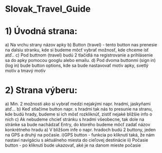 # Slovak_Travel_Guide
<h1>1) Úvodná strana:</h1>
    a) Na vrchu strany názov apky
    b) Button (travel) - tento button nas prenesie na dalsiu stranku, kde si budeme môcť vybrať možnosť, kde chceme ísť atď..
    c) Pod buttnom (travel) budú 2 tlačidlá na registrovanie a prihlásenie sa do apky pomocou googlu alebo emailu.
    d) Pod dvoma buttonmi (sign in)(log in) bude button options, kde sa bude nastavovať motív apky, svetlý motív a tmavý motív
<h1>2) Strana výberu:</h1>
    a) Min. 2 možnosti ako si vybrať medzi nejakými napr. hradmi, jaskyňami atď...
    b) Keď stlačíme button napr. s hradmi tak nás to presunie na stranu, kde budú hrady, budeme si ich môsť rozkliknúť, zistiť nejaké bližšie info o nich
    c) Ak nebudeme chcieť stránku s hradmi všeobecne, tak dole na stránke sa bude nachádzať Entry, do ktorého budeme môcť zadať názov konkrétneho hradu
            a) V bližšom infe o napr. hradoch budú 2 buttony, jeden na GPS a druhý na počasie.
                    i)GPS button - funkcia po kliknutí taká, že nám nastaví navigáciu s aktuálneho miesta do cieľovej destinácie
                    ii) Počasie button - po kliknutí bude ukazovať, aké je na danom mieste počasie

